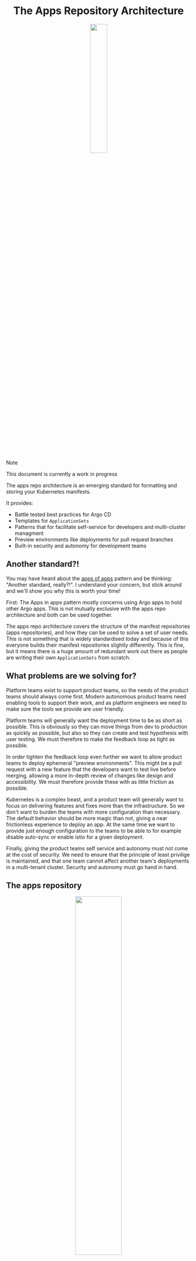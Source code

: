 <h1 align="center">The Apps Repository Architecture</h1>

<p align="middle">
  <img width="30%" src="https://github.com/user-attachments/assets/7a0af8d0-d275-4e7d-8740-6e6b0b13fc73" />
</p>

> [!NOTE]  
> This document is currently a work in progress

The apps repo architecture is an emerging standard for formatting and storing
your Kubernetes manifests. 

It provides:

* Battle tested best practices for Argo CD
* Templates for `ApplicationSets`
* Patterns that for facilitate self-service for developers and multi-cluster managment
* Preview environments like deployments for pull request branches
* Built-in security and autonomy for development teams

## Another standard?!

You may have heard about the [apps of apps](https://argo-cd.readthedocs.io/en/stable/operator-manual/cluster-bootstrapping/#app-of-apps-pattern)
pattern and be thinking: "Another standard, really?!". I understand your concern, but
stick around and we'll show you why this is worth your time!

First: The Apps in apps pattern mostly concerns using Argo apps to hold other Argo
apps. This is not mutually exclusive with the apps repo architecture and both can be
used together. 

The apps repo architecture covers the structure of the manifest repositories (apps
repositories), and how they can be used to solve a set of user needs. This is not
something that is widely standardised today and because of this everyone builds their
manifest repositories slightly differently. This is fine, but it means there is a
huge amount of redundant work out there as people are writing their own 
`ApplicationSets` from scratch.

## What problems are we solving for?

Platform teams exist to support product teams, so the needs of the product teams should
always come first. Modern autonomous product teams need enabling tools to support their
work, and as platform engineers we need to make sure the tools we provide are user
friendly.

Platform teams will generally want the deployment time to be as short as possible. This
is obviously so they can move things from dev to production as quickly as possible, but
also so they can create and test hypothesis with user testing. We must therefore
to make the feedback loop as tight as possible.

In order tighten the feedback loop even further we want to allow product teams to
deploy ephemeral "preview environments". This might be a pull request with a new 
feature that the developers want to test live before merging, allowing a more in-depth
review of changes like design and accessibility. We must therefore provide these with
as little friction as possible.

Kubernetes is a complex beast, and a product team will generally want to focus on
delivering features and fixes more than the infrastructure. So we don't want to burden
the teams with more configuration than necessary. The default behavior should be more
magic than not, giving a near frictionless experience to deploy an app. At the same
time we want to provide just enough configuration to the teams to be able to for
example disable auto-sync or enable istio for a given deployment.

Finally, giving the product teams self service and autonomy must not come at the cost
of security. We need to ensure that the principle of least privilige is maintained, and
that one team cannot affect another team's deployments in a multi-tenant cluster.
Security and autonomy must go hand in hand.

## The apps repository

<p align="middle">
  <img width="50%" src="https://github.com/user-attachments/assets/859bb108-4c8d-4905-a107-5923be301056" />
</p>

The Apps repo architecture mainly concerns itself with the structure of the manifest
repositories, known here as the apps repositories. Every apps repo will have the
following directories nested within each other:

* `env`: This is a directory that groups all the subsequent folders
* `cluster`: Inside the `env` directory we will have a set of directories which are
  named the same as the clusters which you would like to deploy to. In other words,
  these directory names match up with the cluster names in Argo CD
* `namespace`: Inside the `cluster` directory is where you will find the namespaces
  that are deployed to that cluster. New directories are picked up by Argo and
  automatically added as apps
* Finally the contents of `namespace` can be anything that Argo CD supports. For
  example this can be plain yaml files that you want to have synced, or a
  `Chart.yaml` that describes a helm chart with template files

In addition to this directory structure, optional directories for holding templates
and reusable elements are recommended to be put on the root. In the above example
you will see a kustomize `bases` directory added that is referenced by each 
kustomize file in the namespace directories to reduce duplication.

## Clear ownership

<p align="middle">
  <img width="50%" src="https://github.com/user-attachments/assets/88d33d95-d72b-4fb5-b761-60a41df62939" />
</p>

The apps repository structure enables a clear ownership of resources between
infrastructure and product teams. In this system the product teams do not burden
themselves with writing applications to set up deployment, all they do is create
directories and populate them with yaml files. This gives them full ownership
over their namespaces they have created by making directories, but not any other
namespaces or cluster scoped resources.

Infrastructure teams own cluster scoped resources and ApplicationSets that 
generate Argo Applications. The ApplicationSets monitor the product teams'
apps repositories and create namespaces when they detect new directories. This
means that the infrastructure teams also implicitly own the structure of the
namespaces that are created, whereas the product teams control the instantiation 
of them.

<p align="middle">
<a href="https://www.youtube.com/watch?v=8Zwftqf8g8w">
  <img width="50%" src="https://github.com/user-attachments/assets/5bda7118-97a0-44e3-9015-fa2bc9ca7378" />
</a>
</p>

Marco De Benedictis held a good talk on KubeCon Europe 2024 that recommends
exactly this structure. Namespaces should be assigned to tenants, but managed
by a platform team.

A challenge is automating the creation of ApplicationSets as new teams are
onboarded.

## What about security?

<p align="middle">
  <img width="40%" src="https://github.com/user-attachments/assets/f6dcfd2c-9c49-4a9d-8769-eda317837122" />
</p>

Security is obviously important, and since this architecture defines 
self-service provisioning of namespaces we need to make sure we're not allowing
teams to for example overwrite other teams' namespaces.

The way this is done is to assign each team one or several unique "prefixes".
Let's say your product team owns two products called Oslo and Bergen. These
two prefixes would be assigned to the product team by the infrastructure team
so that the product team could create as many namespaces they like that start
with `oslo-` or `bergen-`. This way the team can create namespaces for preview
environments like pull requests and long-lived namespaces like what is
currently on the main branch.

Your organization can define what follows the dash. A common pattern is to have
the branch name of the source code repo so that there is a 1:1 mapping between
an app and a branch, but this this is just a recommendation. The dash itself,
however, is required, as it helps prevent name colliions like the prefix 
`car` and `carrier` overlapping.

## Show me an example!

Of course! Have a look at:

* [An example apps repo for a platform team](https://github.com/apps-repositories/example-infra-apps)
* [An example apps repo for a product team](https://github.com/apps-repositories/example-team-apps)
* [The Apps Repositories blog](https://skip.kartverket.no/blog/introducing-apps-repositories)
* [Argo CD on easymode - the presentation](slides.eliine.dev/argocd-easymode)
